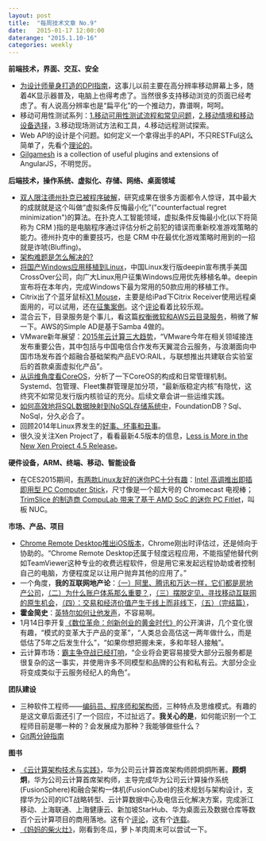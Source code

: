 ```yaml
---
layout: post
title:  "每周技术文章 No.9"
date:   2015-01-17 12:00:00
daterange: "2015.1.10-16"
categories: weekly
---
```

**前端技术，界面、交互、安全**

* [为设计师量身打造的DPI指南](http://www.woshipm.com/ucd/130275.html)，这事儿以前主要在高分辨率移动屏幕上多，随着4K显示器普及，电脑上也得考虑了。当然很多支持移动浏览的页面已经考虑了。有人说高分辨率也是“扁平化”的一个推动力，靠谱啊，呵呵。
* 移动可用性测试系列：[1.移动可用性测试流程和常见问题](http://isux.tencent.com/mobile-usability-testing-one.html)，[2.移动情境和移动设备选择](http://isux.tencent.com/mobile-usability-testing-two.html)，3.移动现场测试方法和工具，4.移动远程测试探索。
* Web API的设计是个问题。如何定义一个拿得出手的API，不只RESTFul这么简单了，先看个[理论的](http://www.infoq.com/cn/articles/web-api-design-methodology)。
* [Gilgamesh](http://sskyy.github.io/Gilgamesh/) is a collection of useful plugins and extensions of AngularJS，不明觉厉。

**后端技术，操作系统、虚拟化、存储、网络、桌面领域**

* [双人限注德州扑克已被程序破解](http://jandan.net/2015/01/14/poker-computer-program.html)，研究成果在很多方面都令人惊讶，其中最大的成就就是这个叫做“虚拟条件反悔最小化”("counterfactual regret minimization")的算法。在扑克人工智能领域，虚拟条件反悔最小化(以下将简称为 CRM )指的是电脑程序通过评估分析之前犯的错误而重新校准游戏策略的能力。德州扑克中的重要技巧，也是 CRM 中在最优化游戏策略时用到的一招就是诈唬(Bluffing)。
* [架构难题是怎么解决的?](http://www.weibo.com/1577826897/BFeh9u2ud?type=comment)
* [将国产Windows应用移植到Linux](http://www.solidot.org/story?sid=42671)，中国Linux发行版deepin宣布携手美国CrossOver公司，向广大Linux用户征集Windows应用优先移植名单。deepin宣布将在本年内，完成Windows下最为常用的50款应用的移植工作。
* Citrix出了个蓝牙鼠标[X1 Mouse](http://www.citrix.com/go/citrix-mouse.html)，主要是给iPad下Citrix Receiver使用远程桌面用的，可以试用，还在[征集案例](http://discussions.citrix.com/topic/359584-x1-mouse-giveaway/?_ga=1.74882843.841615784.1408677405)。这个[评论](http://www.brianmadden.com/blogs/brianmadden/archive/2015/01/15/citrix-is-creating-a-mouse-and-it-s-awesome.aspx)看着比较乐观。
* 混合云下，目录服务是个事儿，看这篇[权衡微软和AWS云目录服务](http://server.zdnet.com.cn/server/2015/0114/3044288.shtml)，稍微了解一下。AWS的Simple AD是基于Samba 4做的。
* VMware新年展望：[2015年云计算三大趋势](http://server.zdnet.com.cn/server/2015/0115/3044378.shtml)，“VMware今年在相关领域接连发布重要公告，其中包括与中国电信合作发布天翼混合云服务，与浪潮面向中国市场发布首个超融合基础架构产品EVO:RAIL，与联想推出共建联合实验室后的首款桌面虚拟化产品”。
* [从运维角度看CoreOS](https://www.ustack.com/blog/coreos/)，分析了一下CoreOS的构成和日常管理机制。Systemd、包管理、Fleet集群管理是加分项，“最新版稳定内核”有隐忧，这终究不如常见发行版内核验证的充分。后续文章会讲一些运维实践。
* [如何高效地将SQL数据映射到NoSQL存储系统中](http://www.infoq.com/cn/articles/map-sql-nosql)，FoundationDB？Sql、NoSql，分久必合了。
* 回顾2014年Linux界发生的[好事、坏事和丑事](http://www.techug.com/biggest-linux-stories-2014)。
* 很久没关注Xen Project了，看看最新4.5版本的信息，[Less is More in the New Xen Project 4.5 Release](https://blog.xenproject.org/2015/01/15/less-is-more-in-the-new-xen-project-4-5-release/)。

**硬件设备，ARM、终端、移动、智能设备**

* 在CES2015期间，[有两款Linux友好的迷你PC十分有趣](https://linuxtoy.org/archives/minipc-computer-stick-and-fitlet.html)：[Intel 高调推出即插即用型 PC Computer Stick](http://www.intel.com/content/www/us/en/compute-stick/intel-compute-stick.html)，尺寸像是一个超大号的 Chromecast 电视棒；[TrimSlice 的制造商 CompuLab 带来了基于 AMD SoC 的迷你 PC Fitlet](http://www.fit-pc.com/web/products/fitlet/)，叫板 NUC。

**市场、产品、项目**

* [Chrome Remote Desktop推出iOS版本](http://www.pingwest.com/chrome-remote-desktop-ios/)，Chrome刚出时评估过，还是倾向于协助的。“Chrome Remote Desktop还属于轻度远程应用，不能指望他替代例如TeamViewer这种专业的收费远程软件，但是用它来发起远程协助或者控制自己的电脑，方便程度足以让用户抛弃其他的应用了。”
* 一个角度，**我的互联网地产论**：[（一）阿里、腾讯和万达一样，它们都是房地产公司](http://www.pingwest.com/internet-and-real-estate/)，[（二）为什么账户体系那么重要？](http://www.pingwest.com/internet-and-real-estate-2/)，[（三）摆脱定见，寻找移动互联网的原生机会](http://www.pingwest.com/internet-and-real-estate-3/)，[（四）：交易和经济价值产生于线上而非线下](http://www.pingwest.com/internet-and-real-estate-4/)，[（五）（完结篇）](http://www.pingwest.com/internet-and-real-estate-5/)，
* **霍金简史**：[英特尔如何让他发声](http://www.leiphone.com/news/201501/Axq8grdarUb6iZ84.html)，不容易啊。
* 1月14日李开复[《数位革命：创新创业的黄金时代》](http://www.huxiu.com/article/106278/1.html)的公开演讲，几个变化很有趣，“模式的变革大于产品的变革”，“人类总会高估这一两年做什么，而是低估了5年之后发生什么”，“如果你想把握未来，多和年轻人接触”。
* 云计算市场：[霸主争夺战已经打响](http://server.zdnet.com.cn/server/2015/0116/3044448.shtml)，“企业将会更容易接受大部分云服务都是很复杂的这一事实，并使用许多不同模型和品牌的公有和私有云。大部分企业将变成类似于云服务经纪人的角色”。

**团队建设**

* 三种软件工程师——[编码员、程序师和架构师](http://www.techug.com/3-kind-of-software-engineer)，三种特点及思维模式。有趣的是这文章后面还引了一个回应，不过扯远了。**我关心的是**，如何能识别一个工程师目前是哪一种的？会发展成为那种？我能够做些什么？
* [Git两分钟指南](http://www.techug.com/two-minites-git-guide)

**图书**

* [《云计算架构技术与实践》](http://www.amazon.cn/%E5%9B%BE%E4%B9%A6/dp/B00N8F4TOC)，华为公司云计算首席架构师顾炯炯所著。**顾炯炯**，华为公司云计算首席架构师，主导完成华为公司云计算操作系统(FusionSphere)和融合架构一体机(FusionCube)的技术规划与架构设计，支撑华为公司的ICT战略转型、云计算数据中心及电信云化解决方案，完成浙江移动、上海联通、上海健康云、新加坡StarHub、华为桌面云及数据仓库等数百个云计算项目的商用落地。这有个[评论](http://server.zdnet.com.cn/server/2015/0115/3044436.shtml)，这有个[连载](http://blog.csdn.net/cloud_architect?viewmode=contents)。
* [《妈妈的柴火灶》](http://www.duokan.com/book/13337)，刚看到冬瓜，萝卜羊肉周末可以尝试一下。

